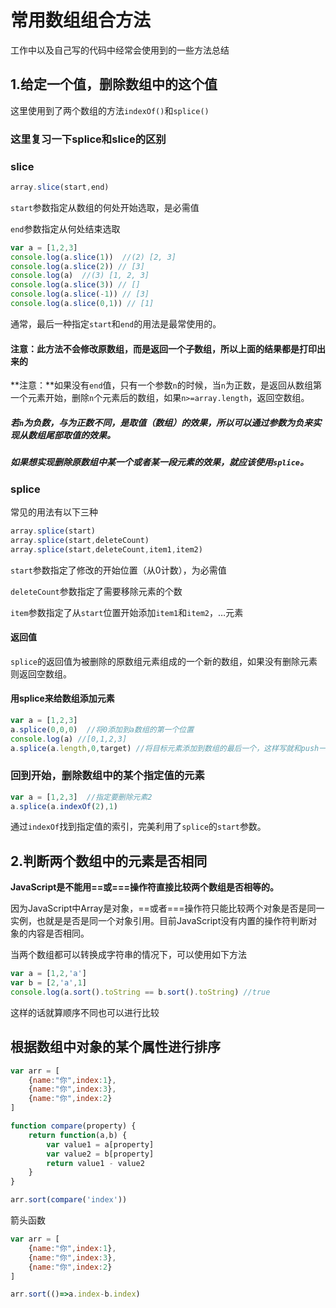 # 常用数组组合方法

工作中以及自己写的代码中经常会使用到的一些方法总结

## 1.给定一个值，删除数组中的这个值

这里使用到了两个数组的方法`indexOf()`和`splice()`

### 这里复习一下splice和slice的区别

### slice

```javascript
array.slice(start,end)
```

`start`参数指定从数组的何处开始选取，是必需值

`end`参数指定从何处结束选取

```javascript
var a = [1,2,3]
console.log(a.slice(1))  //(2) [2, 3]
console.log(a.slice(2)) // [3]
console.log(a)  //(3) [1, 2, 3]
console.log(a.slice(3)) // []
console.log(a.slice(-1)) // [3]
console.log(a.slice(0,1)) // [1]
```

通常，最后一种指定`start`和`end`的用法是最常使用的。

#### 注意：此方法不会修改原数组，而是返回一个子数组，所以上面的结果都是打印出来的

**注意：**如果没有`end`值，只有一个参数`n`的时候，当`n`为正数，是返回从数组第一个元素开始，删除`n`个元素后的数组，如果`n>=array.length`，返回空数组。

##### 若`n`为负数，与为正数不同，是取值（数组）的效果，所以可以通过参数为负来实现从数组尾部取值的效果。

##### 如果想实现删除原数组中某一个或者某一段元素的效果，就应该使用`splice`。

### splice

常见的用法有以下三种

```javascript
array.splice(start)
array.splice(start,deleteCount)
array.splice(start,deleteCount,item1,item2)
```

`start`参数指定了修改的开始位置（从0计数），为必需值

`deleteCount`参数指定了需要移除元素的个数

`item`参数指定了从`start`位置开始添加`item1`和`item2`，…元素

#### 返回值

`splice`的返回值为被删除的原数组元素组成的一个新的数组，如果没有删除元素则返回空数组。

#### 用splice来给数组添加元素

```javascript
var a = [1,2,3]
a.splice(0,0,0)  //将0添加到a数组的第一个位置
console.log(a) //[0,1,2,3]
a.splice(a.length,0,target) //将目标元素添加到数组的最后一个，这样写就和push一样了
```

### 回到开始，删除数组中的某个指定值的元素

```javascript
var a = [1,2,3]  //指定要删除元素2
a.splice(a.indexOf(2),1)
```

通过`indexOf`找到指定值的索引，完美利用了`splice`的`start`参数。

## 2.判断两个数组中的元素是否相同

**JavaScript是不能用==或===操作符直接比较两个数组是否相等的。**

因为JavaScript中Array是对象，==或者===操作符只能比较两个对象是否是同一实例，也就是是否是同一个对象引用。目前JavaScript没有内置的操作符判断对象的内容是否相同。

当两个数组都可以转换成字符串的情况下，可以使用如下方法

```javascript
var a = [1,2,'a']
var b = [2,'a',1]
console.log(a.sort().toString == b.sort().toString) //true
```

这样的话就算顺序不同也可以进行比较

## 根据数组中对象的某个属性进行排序

```javascript
var arr = [
    {name:"你",index:1},
    {name:"你",index:3},
    {name:"你",index:2}
]

function compare(property) {
    return function(a,b) {
        var value1 = a[property]
        var value2 = b[property]
        return value1 - value2
    }
}

arr.sort(compare('index'))
```

箭头函数

```javascript
var arr = [
    {name:"你",index:1},
    {name:"你",index:3},
    {name:"你",index:2}
]

arr.sort(()=>a.index-b.index)
```

